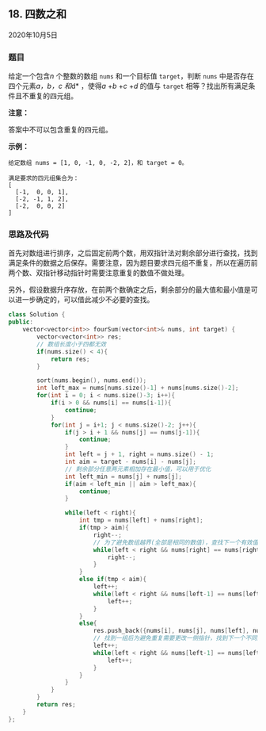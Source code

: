 ## 18. 四数之和

2020年10月5日

### 题目

给定一个包含*n* 个整数的数组 ``nums`` 和一个目标值 ``target``，判断 ``nums`` 中是否存在四个元素*a，*b*，*c* 和*d* ，使得*a* +*b* +*c* +*d* 的值与 ``target`` 相等？找出所有满足条件且不重复的四元组。

**注意：**

答案中不可以包含重复的四元组。

**示例：**

```
给定数组 nums = [1, 0, -1, 0, -2, 2]，和 target = 0。

满足要求的四元组集合为：
[
  [-1,  0, 0, 1],
  [-2, -1, 1, 2],
  [-2,  0, 0, 2]
]
```

### 思路及代码

首先对数组进行排序，之后固定前两个数，用双指针法对剩余部分进行查找，找到满足条件的数据之后保存。需要注意，因为题目要求四元组不重复，所以在遍历前两个数、双指针移动指针时需要注意重复的数值不做处理。

另外，假设数据升序存放，在前两个数确定之后，剩余部分的最大值和最小值是可以进一步确定的，可以借此减少不必要的查找。

```cpp
class Solution {
public:
    vector<vector<int>> fourSum(vector<int>& nums, int target) {
        vector<vector<int>> res;
        // 数组长度小于四都无效
        if(nums.size() < 4){
            return res;
        }

        sort(nums.begin(), nums.end());
        int left_max = nums[nums.size()-1] + nums[nums.size()-2];
        for(int i = 0; i < nums.size()-3; i++){
            if(i > 0 && nums[i] == nums[i-1]){
                continue;
            }
            for(int j = i+1; j < nums.size()-2; j++){
                if(j > i + 1 && nums[j] == nums[j-1]){
                    continue;
                }
                int left = j + 1, right = nums.size() - 1;
                int aim = target - nums[i] - nums[j];
                // 剩余部分任意两元素相加存在最小值，可以用于优化
                int left_min = nums[j] + nums[j];
                if(aim < left_min || aim > left_max){
                    continue;
                }

                while(left < right){
                    int tmp = nums[left] + nums[right];
                    if(tmp > aim){
                        right--;
                        // 为了避免数组越界(全部是相同的数值)，查找下一个有效值时需要加上限制
                        while(left < right && nums[right] == nums[right+1]){
                            right--;
                        }
                    }
                    else if(tmp < aim){
                        left++;
                        while(left < right && nums[left-1] == nums[left]){
                            left++;
                        }
                    }
                    else{
                        res.push_back({nums[i], nums[j], nums[left], nums[right]});
                        // 找到一组后为避免重复需要更改一侧指针，找到下一个不同的值
                        left++;
                        while(left < right && nums[left-1] == nums[left]){
                            left++;
                        }
                    }
                }
            }
        }
        return res;
    }
};
```